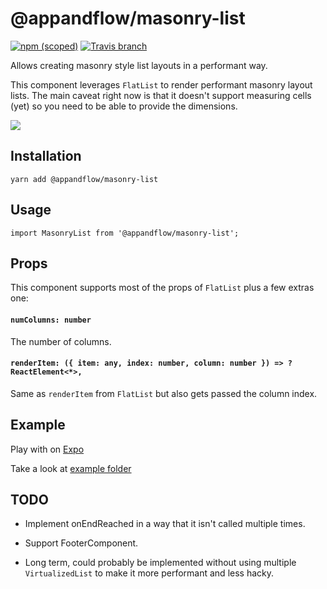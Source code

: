 # @appandflow/masonry-list

[![npm (scoped)](https://img.shields.io/npm/v/@appandflow/masonry-list.svg)](https://www.npmjs.com/package/@appandflow/masonry-list) [![Travis branch](https://img.shields.io/travis/AppAndFlow/react-native-masonry-list/master.svg)](https://travis-ci.org/AppAndFlow/react-native-masonry-list)

Allows creating masonry style list layouts in a performant way.

This component leverages `FlatList` to render performant masonry layout lists. The
main caveat right now is that it doesn't support measuring cells (yet) so you need to be
able to provide the dimensions.

![](blob:http://imgur.com/c9ff3a44-7991-417b-8214-2b68aa8335e5)

## Installation

`yarn add @appandflow/masonry-list`

## Usage

`import MasonryList from '@appandflow/masonry-list';`

## Props

This component supports most of the props of `FlatList` plus a few extras one:

#### `numColumns: number`

The number of columns.

#### `renderItem: ({ item: any, index: number, column: number }) => ?ReactElement<*>,`

Same as `renderItem` from `FlatList` but also gets passed the column index.

## Example

Play with on [Expo](https://exp.host/@appandflow/masonry-list-example)

Take a look at [example folder](https://github.com/AppAndFlow/react-native-masonry-list/blob/master/example)

## TODO

- Implement onEndReached in a way that it isn't called multiple times.

- Support FooterComponent.

- Long term, could probably be implemented without using multiple `VirtualizedList`
to make it more performant and less hacky.

